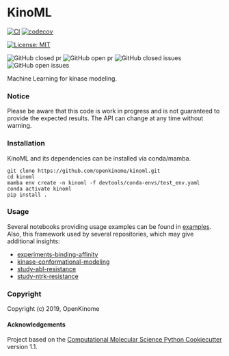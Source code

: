 KinoML
==============================
[//]: # (Badges)
[![CI](https://github.com/openkinome/kinoml/actions/workflows/ci.yaml/badge.svg?branch=master)](https://github.com/openkinome/kinoml/actions/workflows/ci.yaml)
[![codecov](https://codecov.io/gh/openkinome/KinoML/branch/master/graph/badge.svg)](https://codecov.io/gh/openkinome/KinoML/branch/master)

[![License: MIT](https://img.shields.io/badge/License-MIT-blue.svg)](https://opensource.org/licenses/MIT)

![GitHub closed pr](https://img.shields.io/github/issues-pr-closed-raw/openkinome/kinoml) 
![GitHub open pr](https://img.shields.io/github/issues-pr-raw/openkinome/kinoml) 
![GitHub closed issues](https://img.shields.io/github/issues-closed-raw/openkinome/kinoml) 
![GitHub open issues](https://img.shields.io/github/issues/openkinome/kinoml)

Machine Learning for kinase modeling. 

### Notice

Please be aware that this code is work in progress and is not guaranteed to provide the expected results. The API can change at any time without warning.

### Installation

KinoML and its dependencies can be installed via conda/mamba.

```
git clone https://github.com/openkinome/kinoml.git
cd kinoml
mamba env create -n kinoml -f devtools/conda-envs/test_env.yaml
conda activate kinoml
pip install .
```

### Usage

Several notebooks providing usage examples can be found in [examples](https://github.com/openkinome/kinoml/tree/master/examples).  
Also, this framework used by several repositories, which may give additional insights:
 - [experiments-binding-affinity](https://github.com/openkinome/experiments-binding-affinity)
 - [kinase-conformational-modeling](https://github.com/openkinome/kinase-conformational-modeling)
 - [study-abl-resistance](https://github.com/openkinome/study-abl-resistance)
 - [study-ntrk-resistance](https://github.com/openkinome/study-ntrk-resistance)

### Copyright

Copyright (c) 2019, OpenKinome


#### Acknowledgements
 
Project based on the 
[Computational Molecular Science Python Cookiecutter](https://github.com/molssi/cookiecutter-cms) version 1.1.
